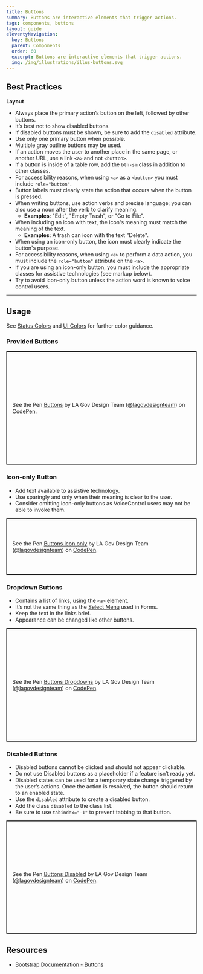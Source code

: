 ```yaml
---
title: Buttons
summary: Buttons are interactive elements that trigger actions.
tags: components, buttons
layout: guide
eleventyNavigation:
  key: Buttons
  parent: Components
  order: 60
  excerpt: Buttons are interactive elements that trigger actions.
  img: /img/illustrations/illus-buttons.svg
---
```


## Best Practices

**Layout**

- Always place the primary action’s button on the left, followed by other buttons.
- It’s best not to show disabled buttons.
- If disabled buttons must be shown, be sure to add the `disabled` attribute.
- Use only one primary button when possible.
- Multiple gray outline buttons may be used.
- If an action moves the user to another place in the same page, or another URL, use a link `<a>` and not `<button>`.
- If a button is inside of a table row, add the `btn-sm` class in addition to other classes.
- For accessibility reasons, when using `<a>` as a `<button>` you must include `role="button"`.
- Button labels must clearly state the action that occurs when the button is pressed.
- When writing buttons, use action verbs and precise language; you can also use a noun after the verb to clarify meaning.
  - **Examples**: "Edit", "Empty Trash", or "Go to File".
- When including an icon with text, the icon's meaning must match the meaning of the text.
  - **Examples**: A trash can icon with the text "Delete".
- When using an icon-only button, the icon must clearly indicate the button's purpose.
- For accessibility reasons, when using `<a>` to perform a data action, you must include the `role="button"` attribute on the `<a>`.
- If you are using an icon-only button, you must include the appropriate classes for assistive technologies (see markup below).
- Try to avoid icon-only button unless the action word is known to voice control users.

<hr>

## Usage

See [Status Colors](/foundation/status-colors) and [UI Colors](/foundation/ui-colors) for further color guidance.

### Provided Buttons

<p class="codepen" data-height="300" data-default-tab="result" data-slug-hash="emYxJyL" data-pen-title="Buttons" data-editable="true" data-user="lagovdesignteam" style="height: 300px; box-sizing: border-box; display: flex; align-items: center; justify-content: center; border: 2px solid; margin: 1em 0; padding: 1em;">
  <span>See the Pen <a href="https://codepen.io/lagovdesignteam/pen/emYxJyL">
  Buttons</a> by LA Gov Design Team (<a href="https://codepen.io/lagovdesignteam">@lagovdesignteam</a>)
  on <a href="https://codepen.io">CodePen</a>.</span>
</p>
<script async src="https://public.codepenassets.com/embed/index.js"></script>

### Icon-only Button

- Add text available to assistive technology.
- Use sparingly and only when their meaning is clear to the user.
- Consider omitting icon-only buttons as VoiceControl users may not be able to invoke them.

<p class="codepen" data-height="150" data-default-tab="result" data-slug-hash="PwoVZVm" data-pen-title="Buttons icon only" data-editable="true" data-user="lagovdesignteam" style="height: 150px; box-sizing: border-box; display: flex; align-items: center; justify-content: center; border: 2px solid; margin: 1em 0; padding: 1em;">
  <span>See the Pen <a href="https://codepen.io/lagovdesignteam/pen/PwoVZVm">
  Buttons icon only</a> by LA Gov Design Team (<a href="https://codepen.io/lagovdesignteam">@lagovdesignteam</a>)
  on <a href="https://codepen.io">CodePen</a>.</span>
</p>
<script async src="https://public.codepenassets.com/embed/index.js"></script>

### Dropdown Buttons

- Contains a list of links, using the `<a>` element.
- It’s not the same thing as the [Select Menu](/form-controls/select/) used in Forms.
- Keep the text in the links brief.
- Appearance can be changed like other buttons.

<p class="codepen" data-height="300" data-default-tab="result" data-slug-hash="wBvNMOr" data-pen-title="Buttons Dropdowns" data-editable="true" data-user="lagovdesignteam" style="height: 300px; box-sizing: border-box; display: flex; align-items: center; justify-content: center; border: 2px solid; margin: 1em 0; padding: 1em;">
  <span>See the Pen <a href="https://codepen.io/lagovdesignteam/pen/wBvNMOr">
  Buttons Dropdowns</a> by LA Gov Design Team (<a href="https://codepen.io/lagovdesignteam">@lagovdesignteam</a>)
  on <a href="https://codepen.io">CodePen</a>.</span>
</p>
<script async src="https://public.codepenassets.com/embed/index.js"></script>

### Disabled Buttons

- Disabled buttons cannot be clicked and should not appear clickable.
- Do not use Disabled buttons as a placeholder if a feature isn’t ready yet.
- Disabled states can be used for a temporary state change triggered by the user’s actions. Once the action is resolved, the button should return to an enabled state.
- Use the `disabled` attribute to create a disabled button.
- Add the class `disabled` to the class list.
- Be sure to use `tabindex="-1"` to prevent tabbing to that button.

<p class="codepen" data-height="300" data-default-tab="result" data-slug-hash="bNGzEJa" data-pen-title="Buttons Disabled" data-editable="true" data-user="lagovdesignteam" style="height: 300px; box-sizing: border-box; display: flex; align-items: center; justify-content: center; border: 2px solid; margin: 1em 0; padding: 1em;">
  <span>See the Pen <a href="https://codepen.io/lagovdesignteam/pen/bNGzEJa">
  Buttons Disabled</a> by LA Gov Design Team (<a href="https://codepen.io/lagovdesignteam">@lagovdesignteam</a>)
  on <a href="https://codepen.io">CodePen</a>.</span>
</p>
<script async src="https://public.codepenassets.com/embed/index.js"></script>

## Resources

- [Bootstrap Documentation - Buttons](https://getbootstrap.com/docs/5.3/components/buttons/)
